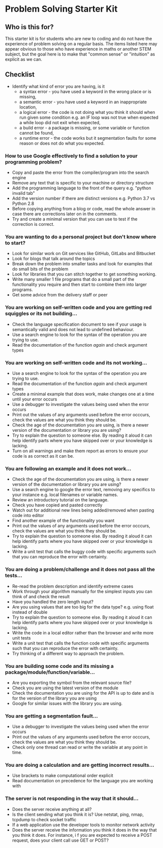 # Problem Solving Starter Kit

## Who is this for?

This starter kit is for students who are new to coding and do not have the experience of problem solving on a regular basis.  The items listed here may appear obvious to those who have experience in maths or another STEM subject, but the goal here is to make that "common sense" or "intuition" as explicit as we can.

## Checklist

* Identify what kind of error you are having, is it 
  * a syntax error - you have used a keyword in the wrong place or is missing, 
  * a semantic error - you have used a keyword in an inappropriate location, 
  * a logical error - the code is not doing what you think it should when run given some condition e.g. an IF loop was not true when expected a while loop did not exit when expected,
  * a build error - a package is missing, or some variable or function cannot be found,
  * a runtime error - the code works but it segmentation faults for some reason or does not do what you expected.

### How to use Google effectively to find a solution to your programming problem?

* Copy and paste the error from the compiler/program into the search engine
* Remove any text that is specific to your machine or directory structure
* Add the programming language to the front of the query e.g. "python invalid tab"
* Add the version number if there are distinct versions e.g. Python 3.7 vs Python 2.8
* Before copying anything from a blog or code, read the whole answer in case there are corrections later on in the comments.
* Try and create a minimal version that you can use to test if the correction is correct.

### You are wanting to do a personal project but don't know where to start?

* Look for similar work on Git services like GitHub, GitLabs and Bitbucket
* Look for blogs that talk around the topics
* Break down the problem into smaller tasks and look for examples that do small bits of the problem
* Look for libraries that you can stitch together to get something working.
* Write many smaller 1 file programs that do a small part of the functionality you require and then start to combine them into larger programs.
* Get some advice from the delivery staff or peer

### You are working on self-written code and you are getting red squiggles or its not building...

* Check the language specification document to see if your usage is semantically valid and does not lead to undefined behaviour.
* Use a search engine to look for the syntax of the operation you are trying to use.
* Read the documentation of the function _again_ and check argument types

### You are working on self-written code and its not working...

* Use a search engine to look for the syntax of the operation you are trying to use.
* Read the documentation of the function _again_ and check argument types
* Create a minimal example that does work, make changes one at a time until your error occurs
* Use a debugger to investigate the values being used when the error occurs
* Print out the values of any arguments used before the error occcurs, check the values are what you think they should be.
* Check the age of the documentation you are using, is there a newer version of the documentation or library you are using?
* Try to explain the question to someone else.  By reading it aloud it can help identify parts where you have skipped over or your knowledge is lacking.
* Turn on all warnings and make them report as errors to ensure your code is as correct as it can be.

### You are following an example and it does not work...

* Check the age of the documentation you are using, is there a newer version of the documentation or library you are using?
* Use a search engine to google the error text, removing any specifics to your instance e.g. local filenames or variable names.
* Review an introductory tutorial on the language.
* Check you have copied and pasted correctly
* Watch out for additional new lines being added/removed when pasting code into editor
* Find another example of the functionality you want
* Print out the values of any arguments used before the error occcurs, check the values are what you think they should be.
* Try to explain the question to someone else.  By reading it aloud it can help identify parts where you have skipped over or your knowledge is lacking.
* Write a unit test that calls the buggy code with specific arguments such that you can reproduce the error with certainty.

### You are doing a problem/challenge and it does not pass all the tests...

* Re-read the problem description and identify extreme cases
* Work through your algorithm manually for the simplest inputs you can think of and check the result
* Have you handled the zero length input?
* Are you using values that are too big for the data type? e.g. using float instead of double
* Try to explain the question to someone else.  By reading it aloud it can help identify parts where you have skipped over or your knowledge is lacking.
* Write the code in a local editor rather than the browser and write more unit tests
* Write a unit test that calls the function code with specific arguments such that you can reproduce the error with certainty.
* Try thinking of a different way to approach the problem.

### You are building some code and its missing a package/module/function/variable...

* Are you exporting the symbol from the relevant source file?
* Check you are using the latest version of the module
* Check the documentation you are using for the API is up to date and is for the version of the library you are using
* Google for similar issues with the library you are using.

### You are getting a segmentation fault...

* Use a debugger to investigate the values being used when the error occurs
* Print out the values of any arguments used before the error occcurs, check the values are what you think they should be.
* Check only one thread can read or write the variable at any point in time.

### You are doing a calculation and are getting incorrect results...

* Use brackets to make computational order explicit
* Read documentation on precedence for the language you are working with

### The server is not responding in the way that it should...

* Does the server receive anything at all?  
* Is the client sending what you think it is?  Use netstat, ping, nmap, tcpdump to check socket traffic
* If a web application use the developer tools to monitor network activity
* Does the server receive the information you think it does in the way that you think it does.  For instance, i f you are expected to receive a POST request, does your client call use GET or POST?
